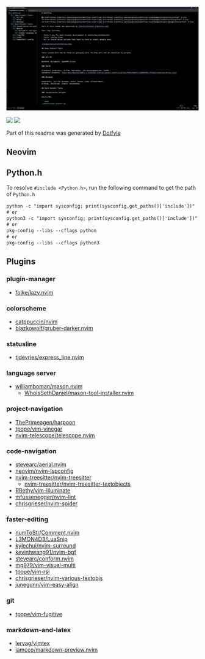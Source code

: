 ![image](../pictures/startup.png)

<a href="https://dotfyle.com/youngtuotuo/dotfiles-nvim"><img src="https://dotfyle.com/youngtuotuo/dotfiles-nvim/badges/plugins?style=flat" /></a>
<a href="https://dotfyle.com/youngtuotuo/dotfiles-nvim"><img src="https://dotfyle.com/youngtuotuo/dotfiles-nvim/badges/plugin-manager?style=flat" /></a>

Part of this readme was generated by [Dotfyle](https://dotfyle.com)


Neovim
------

Python.h
-----------------------------------

To resolve `#include <Python.h>`, run the following command to get the path of `Python.h`

```console
python -c "import sysconfig; print(sysconfig.get_paths()['include'])"
# or
python3 -c "import sysconfig; print(sysconfig.get_paths()['include'])"
# or
pkg-config --libs --cflags python
# or
pkg-config --libs --cflags python3
```

Plugins
-------

### plugin-manager

+ [folke/lazy.nvim](https://github.com/folke/lazy.nvim)

### colorscheme

+ [catppuccin/nvim](https://github.com/catppuccin/nvim)
+ [blazkowolf/gruber-darker.nvim](https://github.com/blazkowolf/gruber-darker.nvim)

### statusline

+ [tjdevries/express_line.nvim](https://github.com/tjdevries/express_line.nvim)

### language server

+ [williamboman/mason.nvim](https://github.com/williamboman/mason.nvim)
    + [WhoIsSethDaniel/mason-tool-installer.nvim](https://github.com/WhoIsSethDaniel/mason-tool-installer.nvim)

### project-navigation

+ [ThePrimeagen/harpoon](https://github.com/ThePrimeagen/harpoon)
+ [tpope/vim-vinegar](https://github.com/tpope/vim-vinegar)
+ [nvim-telescope/telescope.nvim](https://github.com/nvim-telescope/telescope.nvim)

### code-navigation

+ [stevearc/aerial.nvim](https://github.com/stevearc/aerial.nvim)
+ [neovim/nvim-lspconfig](https://github.com/neovim/nvim-lspconfig)
+ [nvim-treesitter/nvim-treesitter](https://github.com/nvim-treesitter/nvim-treesitter)
    + [nvim-treesitter/nvim-treesitter-textobjects](https://dotfyle.com/plugins/nvim-treesitter/nvim-treesitter-textobjects)
+ [RRethy/vim-illuminate](https://github.com/RRethy/vim-illuminate)
+ [mfussenegger/nvim-lint](https://github.com/mfussenegger/nvim-lint)
+ [chrisgrieser/nvim-spider](https://github.com/chrisgrieser/nvim-spider)

### faster-editing

+ [numToStr/Comment.nvim](https://github.com/numToStr/Comment.nvim)
+ [L3MON4D3/LuaSnip](https://github.com/L3MON4D3/LuaSnip)
+ [kylechui/nvim-surround](https://github.com/kylechui/nvim-surround)
+ [kevinhwang91/nvim-bqf](https://github.com/kevinhwang91/nvim-bqf)
+ [stevearc/conform.nvim](https://github.com/stevearc/conform.nvim)
+ [mg979/vim-visual-multi](https://github.com/mg979/vim-visual-multi)
+ [tpope/vim-rsi](https://github.com/tpope/vim-rsi)
+ [chrisgrieser/nvim-various-textobjs](https://github.com/chrisgrieser/nvim-various-textobjs)
+ [junegunn/vim-easy-align](https://github.com/junegunn/vim-easy-align)

### git

+ [tpope/vim-fugitive](https://github.com/tpope/vim-fugitive)

### markdown-and-latex

+ [lervag/vimtex](https://github.com/lervag/vimtex)
+ [iamcco/markdown-preview.nvim](https://github.com/iamcco/markdown-preview.nvim)
